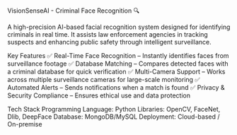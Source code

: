 VisionSenseAI - Criminal Face Recognition 🔍

A high-precision AI-based facial recognition system designed for identifying criminals in real time. It assists law enforcement agencies in tracking suspects and enhancing public safety through intelligent surveillance.

Key Features
✅ Real-Time Face Recognition – Instantly identifies faces from surveillance footage
✅ Database Matching – Compares detected faces with a criminal database for quick verification
✅ Multi-Camera Support – Works across multiple surveillance cameras for large-scale monitoring
✅ Automated Alerts – Sends notifications when a match is found
✅ Privacy & Security Compliance – Ensures ethical use and data protection

Tech Stack
Programming Language: Python
Libraries: OpenCV, FaceNet, Dlib, DeepFace
Database: MongoDB/MySQL
Deployment: Cloud-based / On-premise
